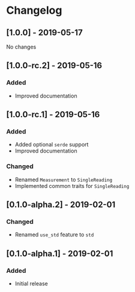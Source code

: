 # Changelog

## [1.0.0] - 2019-05-17

No changes

## [1.0.0-rc.2] - 2019-05-16

### Added

- Improved documentation

## [1.0.0-rc.1] - 2019-05-16

### Added

- Added optional `serde` support
- Improved documentation

### Changed

- Renamed `Measurement` to `SingleReading`
- Implemented common traits for `SingleReading`

## [0.1.0-alpha.2] - 2019-02-01

### Changed

- Renamed `use_std` feature to `std`

## [0.1.0-alpha.1] - 2019-02-01

### Added

- Initial release
